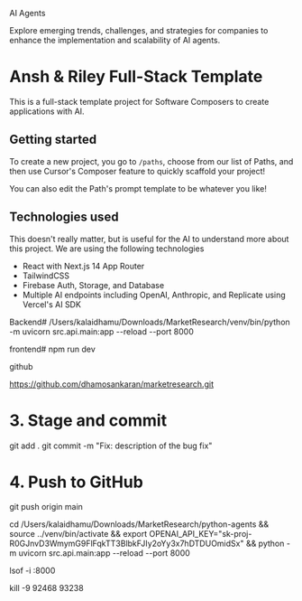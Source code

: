 AI Agents

Explore emerging trends, challenges, and strategies for companies to enhance the implementation and scalability of AI agents.




# Ansh & Riley Full-Stack Template

This is a full-stack template project for Software Composers to create  applications with AI.

## Getting started
To create a new project, you go to `/paths`, choose from our list of Paths, and then use Cursor's Composer feature to quickly scaffold your project!

You can also edit the Path's prompt template to be whatever you like!

## Technologies used
This doesn't really matter, but is useful for the AI to understand more about this project. We are using the following technologies
- React with Next.js 14 App Router
- TailwindCSS
- Firebase Auth, Storage, and Database
- Multiple AI endpoints including OpenAI, Anthropic, and Replicate using Vercel's AI SDK




Backend#
/Users/kalaidhamu/Downloads/MarketResearch/venv/bin/python -m uvicorn src.api.main:app --reload --port 8000

frontend#
npm run dev

github

https://github.com/dhamosankaran/marketresearch.git
# 3. Stage and commit
git add .
git commit -m "Fix: description of the bug fix"

# 4. Push to GitHub
git push origin main




cd /Users/kalaidhamu/Downloads/MarketResearch/python-agents && source ../venv/bin/activate && export OPENAI_API_KEY="sk-proj-R0GJnvD3WmymG9FlFqkTT3BlbkFJIy2oYy3x7hDTDUOmidSx" && python -m uvicorn src.api.main:app --reload --port 8000


lsof -i :8000

kill -9 92468 93238